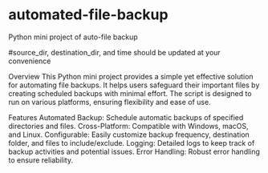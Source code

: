 # automated-file-backup
Python mini project of auto-file backup

#source_dir, destination_dir, and time should be updated at your convenience

Overview
This Python mini project provides a simple yet effective solution for automating file backups. It helps users safeguard their important files by creating scheduled backups with minimal effort. The script is designed to run on various platforms, ensuring flexibility and ease of use.

Features
Automated Backup: Schedule automatic backups of specified directories and files.
Cross-Platform: Compatible with Windows, macOS, and Linux.
Configurable: Easily customize backup frequency, destination folder, and files to include/exclude.
Logging: Detailed logs to keep track of backup activities and potential issues.
Error Handling: Robust error handling to ensure reliability.
